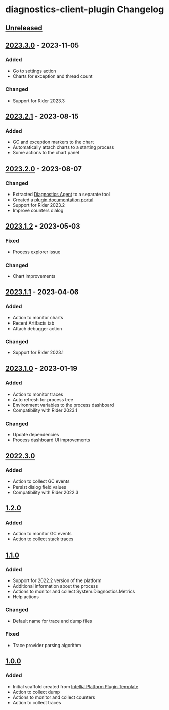 <!-- Keep a Changelog guide -> https://keepachangelog.com -->

# diagnostics-client-plugin Changelog

## [Unreleased]

## [2023.3.0] - 2023-11-05

### Added

- Go to settings action
- Charts for exception and thread count

### Changed

- Support for Rider 2023.3

## [2023.2.1] - 2023-08-15

### Added

- GC and exception markers to the chart
- Automatically attach charts to a starting process 
- Some actions to the chart panel

## [2023.2.0] - 2023-08-07

### Changed

- Extracted [Diagnostics Agent](https://github.com/rafaelldi/diagnostics-agent) to a separate tool
- Created a [plugin documentation portal](https://rafaelldi.blog/diagnostics-client-plugin)
- Support for Rider 2023.2
- Improve counters dialog

## [2023.1.2] - 2023-05-03

### Fixed

- Process explorer issue

### Changed

- Chart improvements

## [2023.1.1] - 2023-04-06

### Added

- Action to monitor charts
- Recent Artifacts tab
- Attach debugger action

### Changed

- Support for Rider 2023.1

## [2023.1.0] - 2023-01-19

### Added

- Action to monitor traces
- Auto refresh for process tree
- Environment variables to the process dashboard
- Compatibility with Rider 2023.1

### Changed

- Update dependencies
- Process dashboard UI improvements

## [2022.3.0]

### Added

- Action to collect GC events
- Persist dialog field values
- Compatibility with Rider 2022.3

## [1.2.0]

### Added

- Action to monitor GC events
- Action to collect stack traces

## [1.1.0]

### Added

- Support for 2022.2 version of the platform
- Additional information about the process
- Actions to monitor and collect System.Diagnostics.Metrics
- Help actions

### Changed

- Default name for trace and dump files

### Fixed

- Trace provider parsing algorithm

## [1.0.0]

### Added

- Initial scaffold created from [IntelliJ Platform Plugin Template](https://github.com/JetBrains/intellij-platform-plugin-template)
- Action to collect dump
- Actions to monitor and collect counters
- Action to collect traces

[Unreleased]: https://github.com/rafaelldi/diagnostics-client-plugin/compare/v2023.3.0...HEAD
[2023.3.0]: https://github.com/rafaelldi/diagnostics-client-plugin/compare/v2023.2.1...v2023.3.0
[2023.2.1]: https://github.com/rafaelldi/diagnostics-client-plugin/compare/v2023.2.0...v2023.2.1
[2023.2.0]: https://github.com/rafaelldi/diagnostics-client-plugin/compare/v2023.1.2...v2023.2.0
[2023.1.2]: https://github.com/rafaelldi/diagnostics-client-plugin/compare/v2023.1.1...v2023.1.2
[2023.1.1]: https://github.com/rafaelldi/diagnostics-client-plugin/compare/v2023.1.0...v2023.1.1
[2023.1.0]: https://github.com/rafaelldi/diagnostics-client-plugin/compare/v2022.3.0...v2023.1.0
[2022.3.0]: https://github.com/rafaelldi/diagnostics-client-plugin/compare/v1.2.0...v2022.3.0
[1.2.0]: https://github.com/rafaelldi/diagnostics-client-plugin/compare/v1.1.0...v1.2.0
[1.1.0]: https://github.com/rafaelldi/diagnostics-client-plugin/compare/v1.0.0...v1.1.0
[1.0.0]: https://github.com/rafaelldi/diagnostics-client-plugin/commits/v1.0.0

